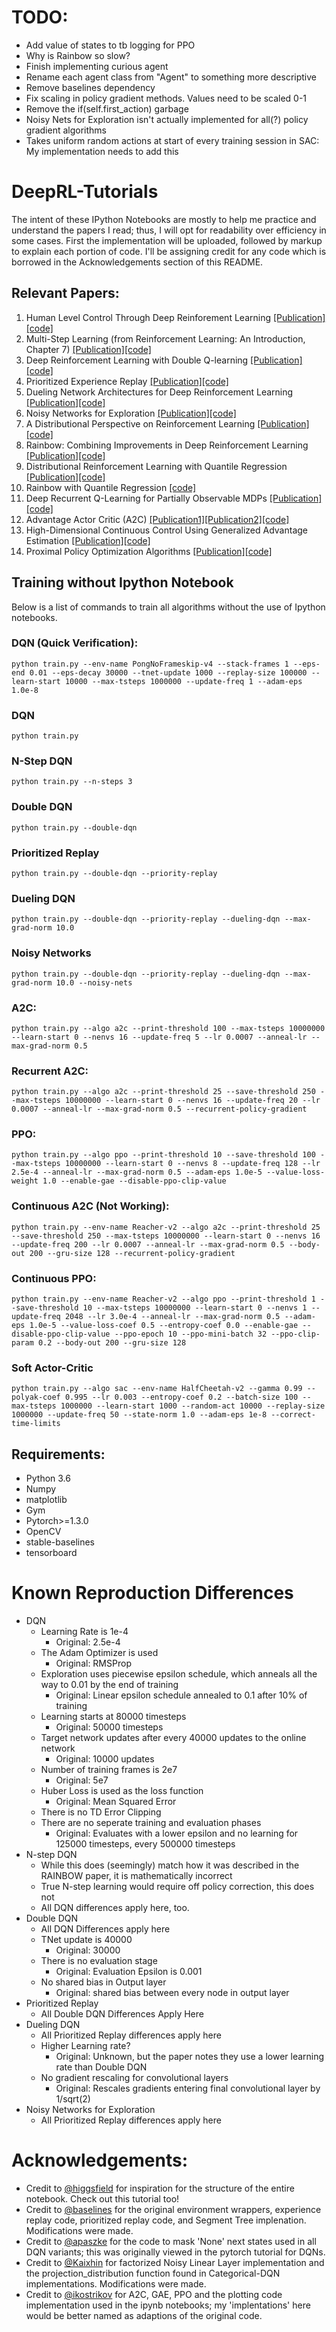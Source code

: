 # TODO:
* Add value of states to tb logging for PPO
* Why is Rainbow so slow?
* Finish implementing curious agent
* Rename each agent class from "Agent" to something more descriptive
* Remove baselines dependency
* Fix scaling in policy gradient methods. Values need to be scaled 0-1
* Remove the if(self.first_action) garbage
* Noisy Nets for Exploration isn't actually implemented for all(?) policy gradient algorithms
* Takes uniform random actions at start of every training session in SAC: My implementation needs to add this

# DeepRL-Tutorials
The intent of these IPython Notebooks are mostly to help me practice and understand the papers I read; thus, I will opt for readability over efficiency in some cases. First the implementation will be uploaded, followed by markup to explain each portion of code. I'll be assigning credit for any code which is  borrowed in the Acknowledgements section of this README.


## Relevant Papers:
1. Human Level Control Through Deep Reinforement Learning [[Publication]](https://deepmind.com/research/publications/human-level-control-through-deep-reinforcement-learning/) [[code]](https://github.com/qfettes/DeepRL-Tutorials/blob/master/01.DQN.ipynb) 
2. Multi-Step Learning (from Reinforcement Learning: An Introduction, Chapter 7) [[Publication]](http://incompleteideas.net/book/the-book-2nd.html)[[code]](https://github.com/qfettes/DeepRL-Tutorials/blob/master/02.NStep_DQN.ipynb) 
3. Deep Reinforcement Learning with Double Q-learning [[Publication]](https://arxiv.org/abs/1509.06461)[[code]](https://github.com/qfettes/DeepRL-Tutorials/blob/master/03.Double_DQN.ipynb) 
4. Prioritized Experience Replay [[Publication]](https://arxiv.org/abs/1511.05952?context=cs)[[code]](https://github.com/qfettes/DeepRL-Tutorials/blob/master/06.DQN_PriorityReplay.ipynb)
5. Dueling Network Architectures for Deep Reinforcement Learning [[Publication]](https://arxiv.org/abs/1511.06581)[[code]](https://github.com/qfettes/DeepRL-Tutorials/blob/master/04.Dueling_DQN.ipynb) 
6. Noisy Networks for Exploration [[Publication]](https://arxiv.org/abs/1706.10295)[[code]](https://github.com/qfettes/DeepRL-Tutorials/blob/master/05.DQN-NoisyNets.ipynb)
7. A Distributional Perspective on Reinforcement Learning [[Publication]](https://arxiv.org/abs/1707.06887)[[code]](https://github.com/qfettes/DeepRL-Tutorials/blob/master/07.Categorical-DQN.ipynb)
8. Rainbow: Combining Improvements in Deep Reinforcement Learning [[Publication]](https://arxiv.org/abs/1710.02298)[[code]](https://github.com/qfettes/DeepRL-Tutorials/blob/master/08.Rainbow.ipynb)
9. Distributional Reinforcement Learning with Quantile Regression [[Publication]](https://arxiv.org/abs/1710.10044)[[code]](https://github.com/qfettes/DeepRL-Tutorials/blob/master/09.QuantileRegression-DQN.ipynb)
10. Rainbow with Quantile Regression [[code]](https://github.com/qfettes/DeepRL-Tutorials/blob/master/10.Quantile-Rainbow.ipynb)
11. Deep Recurrent Q-Learning for Partially Observable MDPs [[Publication]](https://arxiv.org/abs/1507.06527)[[code]](https://github.com/qfettes/DeepRL-Tutorials/blob/master/11.DRQN.ipynb)
12. Advantage Actor Critic (A2C) [[Publication1]](https://arxiv.org/abs/1602.01783)[[Publication2]](https://blog.openai.com/baselines-acktr-a2c/)[[code]](https://github.com/qfettes/DeepRL-Tutorials/blob/master/12.A2C.ipynb)
13. High-Dimensional Continuous Control Using Generalized Advantage Estimation [[Publication]](https://arxiv.org/abs/1506.02438)[[code]](https://github.com/qfettes/DeepRL-Tutorials/blob/master/13.GAE.ipynb)
14. Proximal Policy Optimization Algorithms [[Publication]](https://arxiv.org/abs/1707.06347)[[code]](https://github.com/qfettes/DeepRL-Tutorials/blob/master/14.PPO.ipynb)

## Training without Ipython Notebook
Below is a list of commands to train all algorithms without the use of Ipython notebooks.

### DQN (Quick Verification):
```
python train.py --env-name PongNoFrameskip-v4 --stack-frames 1 --eps-end 0.01 --eps-decay 30000 --tnet-update 1000 --replay-size 100000 --learn-start 10000 --max-tsteps 1000000 --update-freq 1 --adam-eps 1.0e-8
```

### DQN
```
python train.py
```

### N-Step DQN
```
python train.py --n-steps 3
```

### Double DQN
```
python train.py --double-dqn
```

### Prioritized Replay
```
python train.py --double-dqn --priority-replay
```

### Dueling DQN
```
python train.py --double-dqn --priority-replay --dueling-dqn --max-grad-norm 10.0
```

### Noisy Networks
```
python train.py --double-dqn --priority-replay --dueling-dqn --max-grad-norm 10.0 --noisy-nets
```

### A2C:
```
python train.py --algo a2c --print-threshold 100 --max-tsteps 10000000 --learn-start 0 --nenvs 16 --update-freq 5 --lr 0.0007 --anneal-lr --max-grad-norm 0.5 
```

### Recurrent A2C:
```
python train.py --algo a2c --print-threshold 25 --save-threshold 250 --max-tsteps 10000000 --learn-start 0 --nenvs 16 --update-freq 20 --lr 0.0007 --anneal-lr --max-grad-norm 0.5 --recurrent-policy-gradient
```

### PPO:
```
python train.py --algo ppo --print-threshold 10 --save-threshold 100 --max-tsteps 10000000 --learn-start 0 --nenvs 8 --update-freq 128 --lr 2.5e-4 --anneal-lr --max-grad-norm 0.5 --adam-eps 1.0e-5 --value-loss-weight 1.0 --enable-gae --disable-ppo-clip-value
```

### Continuous A2C (Not Working):
```
python train.py --env-name Reacher-v2 --algo a2c --print-threshold 25 --save-threshold 250 --max-tsteps 10000000 --learn-start 0 --nenvs 16 --update-freq 200 --lr 0.0007 --anneal-lr --max-grad-norm 0.5 --body-out 200 --gru-size 128 --recurrent-policy-gradient
```

### Continuous PPO:
```
python train.py --env-name Reacher-v2 --algo ppo --print-threshold 1 --save-threshold 10 --max-tsteps 10000000 --learn-start 0 --nenvs 1 --update-freq 2048 --lr 3.0e-4 --anneal-lr --max-grad-norm 0.5 --adam-eps 1.0e-5 --value-loss-coef 0.5 --entropy-coef 0.0 --enable-gae --disable-ppo-clip-value --ppo-epoch 10 --ppo-mini-batch 32 --ppo-clip-param 0.2 --body-out 200 --gru-size 128
```

### Soft Actor-Critic
```
python train.py --algo sac --env-name HalfCheetah-v2 --gamma 0.99 --polyak-coef 0.995 --lr 0.003 --entropy-coef 0.2 --batch-size 100 --max-tsteps 1000000 --learn-start 1000 --random-act 10000 --replay-size 1000000 --update-freq 50 --state-norm 1.0 --adam-eps 1e-8 --correct-time-limits
```
    
## Requirements: 

* Python 3.6
* Numpy 
* matplotlib
* Gym 
* Pytorch>=1.3.0
* OpenCV 
* stable-baselines
* tensorboard

# Known Reproduction Differences
* DQN
    * Learning Rate is 1e-4
        * Original: 2.5e-4
    * The Adam Optimizer is used
        * Original: RMSProp
    * Exploration uses piecewise epsilon schedule, which anneals all the way to 0.01 by the end of training
        * Original: Linear epsilon schedule annealed to 0.1 after 10% of training
    * Learning starts at 80000 timesteps
        * Original: 50000 timesteps
    * Target network updates after every 40000 updates to the online network
        * Original: 10000 updates
    * Number of training frames is 2e7
        * Original: 5e7
    * Huber Loss is used as the loss function
        * Original: Mean Squared Error
    * There is no TD Error Clipping
    * There are no seperate training and evaluation phases
        * Original: Evaluates with a lower epsilon and no learning for 125000 timesteps, every 500000 timesteps
* N-step DQN
    * While this does (seemingly) match how it was described in the RAINBOW paper, it is mathematically incorrect
    * True N-step learning would require off policy correction, this does not
    * All DQN differences apply here, too.
* Double DQN
    * All DQN Differences apply here
    * TNet update is 40000
        * Original: 30000
    * There is no evaluation stage
        * Original: Evaluation Epsilon is 0.001
    * No shared bias in Output layer
        * Original: shared bias between every node in output layer
* Prioritized Replay
    * All Double DQN Differences Apply Here
* Dueling DQN
    * All Prioritized Replay differences apply here
    * Higher Learning rate?
        * Original: Unknown, but the paper notes they use a lower learning rate than Double DQN
    * No gradient rescaling for convolutional layers
        * Original: Rescales gradients entering final convolutional layer by 1/sqrt(2)
* Noisy Networks for Exploration
    * All Prioritized Replay differences apply here

# Acknowledgements: 
* Credit to [@higgsfield](https://github.com/higgsfield) for inspiration for the structure of the entire notebook. Check out this tutorial too!
* Credit to [@baselines](https://github.com/openai/baselines) for the original environment wrappers, experience replay code, prioritized replay code,  and Segment Tree implenation. Modifications were made.
* Credit to [@apaszke](https://github.com/apaszke) for the code to mask 'None' next states used in all DQN variants; this was originally viewed in the pytorch tutorial for DQNs.
* Credit to [@Kaixhin](https://github.com/Kaixhin) for factorized Noisy Linear Layer implementation and the projection_distribution function found in Categorical-DQN implementations. Modifications were made.
* Credit to [@ikostrikov](https://github.com/ikostrikov/pytorch-a2c-ppo-acktr) for A2C, GAE, PPO and the plotting code implementation used in the ipynb notebooks; my 'implentations' here would be better named as adaptions of the original code.
